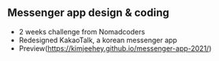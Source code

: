 ## Messenger app design & coding
- 2 weeks challenge from Nomadcoders
- Redesigned KakaoTalk, a korean messenger app
- Preview(https://kimjeehey.github.io/messenger-app-2021/)
